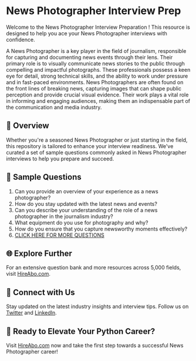 # News Photographer Interview Prep

Welcome to the News Photographer Interview Preparation ! This resource is designed to help you ace your News Photographer interviews with confidence.

A News Photographer is a key player in the field of journalism, responsible for capturing and documenting news events through their lens. Their primary role is to visually communicate news stories to the public through compelling and impactful photographs. These professionals possess a keen eye for detail, strong technical skills, and the ability to work under pressure and in fast-paced environments. News Photographers are often found on the front lines of breaking news, capturing images that can shape public perception and provide crucial visual evidence. Their work plays a vital role in informing and engaging audiences, making them an indispensable part of the communication and media industry.

## 🚀 Overview

Whether you're a seasoned News Photographer or just starting in the field, this repository is tailored to enhance your interview readiness. We've curated a set of sample questions commonly asked in News Photographer interviews to help you prepare and succeed.

## 📝 Sample Questions

1. Can you provide an overview of your experience as a news photographer?
2. How do you stay updated with the latest news and events?
3. Can you describe your understanding of the role of a news photographer in the journalism industry?
4. What equipment do you use for photography and why?
5. How do you ensure that you capture newsworthy moments effectively?
6. [CLICK HERE FOR MORE QUESTIONS](https://hireabo.com/job/8_0_39/News%20Photographer)

## 🌐 Explore Further

For an extensive question bank and more resources across 5,000 fields, visit [HireAbo.com](https://www.hireabo.com).

## 📱 Connect with Us

Stay updated on the latest industry insights and interview tips. Follow us on [Twitter](https://twitter.com/hireabo) and [LinkedIn](https://www.linkedin.com/in/hire-abo-3609972a8/).

## 🚀 Ready to Elevate Your Python Career?

Visit [HireAbo.com](https://www.hireabo.com) now and take the first step towards a successful News Photographer career!